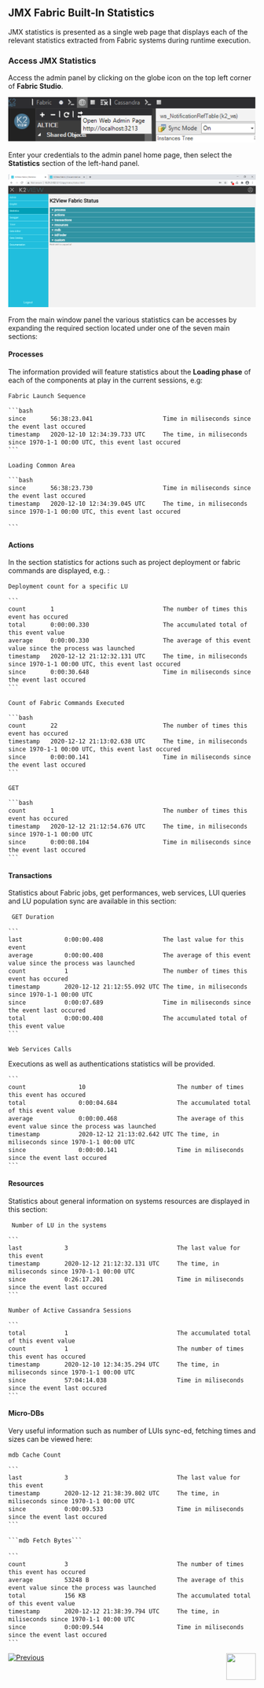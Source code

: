 ## JMX Fabric Built-In Statistics

JMX statistics is presented as a single web page that displays each of the relevant statistics extracted from Fabric systems during runtime execution.



### Access JMX Statistics

Access the admin panel by clicking on the globe icon on the top left corner of **Fabric Studio**. 

<img src="/articles/34_JMX_statistics/images/JMX-pic2.png">

Enter your credentials to the admin panel home page, then select the **Statistics** section of the left-hand panel.

<img src="/articles/34_JMX_statistics/images/JMX-pic1.PNG">

From the main window panel the various statistics can be accesses by expanding the required section located under one of the seven main sections:

#### Processes

The information provided will feature statistics about the **Loading phase** of each of the components at play in the current sessions, e.g:

``` Fabric Launch Sequence ```
    

    ```bash
    since		56:38:23.041					Time in miliseconds since the event last occured
    timestamp	2020-12-10 12:34:39.733 UTC		The time, in miliseconds since 1970-1-1 00:00 UTC, this event last occured
    ```

```Loading Common Area```

    ```bash
    since		56:38:23.730					Time in miliseconds since the event last occured
    timestamp	2020-12-10 12:34:39.045 UTC		The time, in miliseconds since 1970-1-1 00:00 UTC, this event last occured

    ```



#### Actions

In the section statistics for actions such as project deployment or fabric commands are displayed, e.g. :

```Deployment count for a specific LU```

    ```
    count		1								The number of times this event has occured
    total		0:00:00.330						The accumulated total of this event value
    average		0:00:00.330						The average of this event value since the process was launched
    timestamp	2020-12-12 21:12:32.131 UTC		The time, in miliseconds since 1970-1-1 00:00 UTC, this event last occured 
    since		0:00:30.648 					Time in miliseconds since the event last occured
    ```



```Count of Fabric Commands Executed```

    ```bash
    count		22								The number of times this event has occured
    timestamp	2020-12-12 21:13:02.638 UTC		The time, in miliseconds since 1970-1-1 00:00 UTC, this event last occured
    since		0:00:00.141						Time in miliseconds since the event last occured
    ```



```GET```

    ```bash
    count		1								The number of times this event has occured
    timestamp	2020-12-12 21:12:54.676 UTC		The time, in miliseconds since 1970-1-1 00:00 UTC
    since		0:00:08.104						Time in miliseconds since the event last occured
    ```



#### Transactions

Statistics about  Fabric jobs, get performances, web services, LUI queries and LU population sync are  available in this section:

 ``` GET Duration```

    ```
    last			0:00:00.408					The last value for this event
    average			0:00:00.408					The average of this event value since the process was launched
    count			1							The number of times this event has occured
    timestamp		2020-12-12 21:12:55.092 UTC	The time, in miliseconds since 1970-1-1 00:00 UTC
    since			0:00:07.689					Time in miliseconds since the event last occured
    total			0:00:00.408					The accumulated total of this event value
    ```

 ```Web Services Calls```

 Executions as well as authentications statistics will be provided.

    ```
    count				10							The number of times this event has occured
    total				0:00:04.684					The accumulated total of this event value
    average				0:00:00.468					The average of this event value since the process was launched
    timestamp			2020-12-12 21:13:02.642 UTC	The time, in miliseconds since 1970-1-1 00:00 UTC
    since				0:00:00.141					Time in miliseconds since the event last occured
    ```



#### Resources 

Statistics about general information on systems resources are displayed in this section:

 ``` Number of LU in the systems```

    ```
    last			3								The last value for this event
    timestamp		2020-12-12 21:12:32.131 UTC		The time, in miliseconds since 1970-1-1 00:00 UTC
    since			0:26:17.201						Time in miliseconds since the event last occured
    ```



 ```Number of Active Cassandra Sessions```

    ```
    total			1								The accumulated total of this event value
    count			1								The number of times this event has occured
    timestamp		2020-12-10 12:34:35.294 UTC		The time, in miliseconds since 1970-1-1 00:00 UTC
    since			57:04:14.038					Time in miliseconds since the event last occured
    ```



#### Micro-DBs

Very useful information such as number of LUIs sync-ed, fetching times and sizes can be viewed here:

 ```mdb Cache Count```
 

    ```
    last			3								The last value for this event
    timestamp		2020-12-12 21:38:39.802 UTC		The time, in miliseconds since 1970-1-1 00:00 UTC
    since			0:00:09.533						Time in miliseconds since the event last occured
    ```

    ```mdb Fetch Bytes```

    ```
    count			3								The number of times this event has occured
    average			53248 B							The average of this event value since the process was launched
    total			156 KB							The accumulated total of this event value
    timestamp		2020-12-12 21:38:39.794 UTC		The time, in miliseconds since 1970-1-1 00:00 UTC
    since			0:00:09.544						Time in miliseconds since the event last occured
    ```



[![Previous](/articles/images/Previous.png)](/articles/34_JMX_statistics/01_JMX_overview.md)[<img align="right" width="60" height="54" src="/articles/images/Next.png">](/articles/34_JMX_statistics/03_JMX_custom.md)
